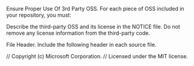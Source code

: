 Ensure Proper Use Of 3rd Party OSS. For each piece of OSS included in your repository, you must:

Describe the third-party OSS and its license in the NOTICE file. Do not remove any license information from the third-party code.




File Header. Include the following header in each source file.

// Copyright (c) Microsoft Corporation.
// Licensed under the MIT license.